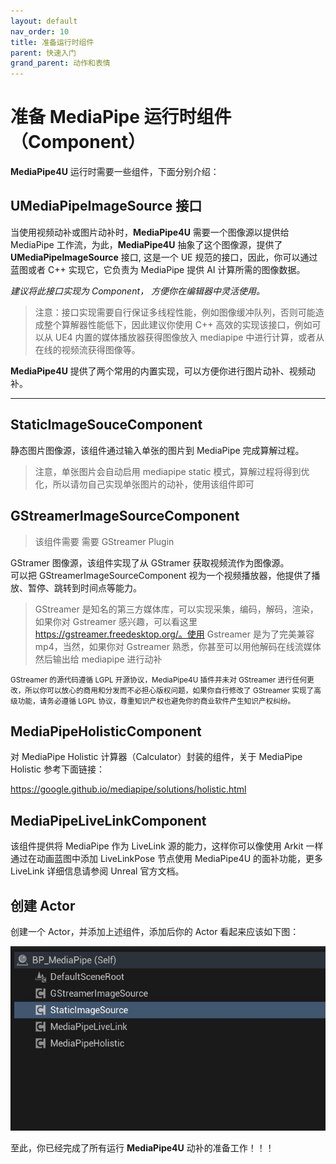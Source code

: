 ```yaml
---
layout: default
nav_order: 10
title: 准备运行时组件
parent: 快速入门
grand_parent: 动作和表情
---
```

# 准备 MediaPipe 运行时组件（Component）

**MediaPipe4U** 运行时需要一些组件，下面分别介绍： 

## UMediaPipeImageSource 接口

当使用视频动补或图片动补时，**MediaPipe4U** 需要一个图像源以提供给 MediaPipe 工作流，为此，**MediaPipe4U** 抽象了这个图像源，提供了
**UMediaPipeImageSource** 接口, 这是一个 UE 规范的接口，因此，你可以通过蓝图或者 C++ 实现它，它负责为 MediaPipe 提供 AI 计算所需的图像数据。   

*建议将此接口实现为 Component， 方便你在编辑器中灵活使用。*   

 
> 注意：接口实现需要自行保证多线程性能，例如图像缓冲队列，否则可能造成整个算解器性能低下，因此建议你使用 C++ 高效的实现该接口，例如可以从 UE4 内置的媒体播放器获得图像放入 mediapipe 中进行计算，或者从在线的视频流获得图像等。

**MediaPipe4U** 提供了两个常用的内置实现，可以方便你进行图片动补、视频动补。

---

## StaticImageSouceComponent

静态图片图像源，该组件通过输入单张的图片到 MediaPipe 完成算解过程。
> 注意，单张图片会自动启用 mediapipe static 模式，算解过程将得到优化，所以请勿自己实现单张图片的动补，使用该组件即可

## GStreamerImageSourceComponent    
   

>该组件需要 需要 GStreamer Plugin  

GStramer 图像源，该组件实现了从 GStramer 获取视频流作为图像源。   
可以把 GStreamerImageSourceComponent 视为一个视频播放器，他提供了播放、暂停、跳转到时间点等能力。

> GStreamer 是知名的第三方媒体库，可以实现采集，编码，解码，渲染，如果你对 Gstreamer 感兴趣，可以看这里 https://gstreamer.freedesktop.org/。使用 Gstreamer 是为了完美兼容 mp4，当然，如果你对 Gstreamer 熟悉，你甚至可以用他解码在线流媒体然后输出给 mediapipe 进行动补

<small>GStreamer 的源代码遵循 LGPL 开源协议，MediaPipe4U 插件并未对 GStreamer 进行任何更改，所以你可以放心的商用和分发而不必担心版权问题，如果你自行修改了 GStreamer 实现了高级功能，请务必遵循 LGPL 协议，尊重知识产权也避免你的商业软件产生知识产权纠纷。</small>


## MediaPipeHolisticComponent

对 MediaPipe Holistic 计算器（Calculator）封装的组件，关于 MediaPipe Holistic 参考下面链接：

https://google.github.io/mediapipe/solutions/holistic.html

## MediaPipeLiveLinkComponent

该组件提供将 MediaPipe 作为 LiveLink 源的能力，这样你可以像使用 Arkit 一样通过在动画蓝图中添加 LiveLinkPose 节点使用 MediaPipe4U 的面补功能，更多 LiveLink 详细信息请参阅 Unreal 官方文档。

## 创建 Actor

创建一个 Actor，并添加上述组件，添加后你的 Actor 看起来应该如下图：


[![MediaPipe 运行时 Actor](./images/mediapipe_runtime_actor.jpg "Shiprock")](images/mediapipe_runtime_actor.jpg)   


至此，你已经完成了所有运行 **MediaPipe4U** 动补的准备工作！！！   
